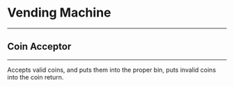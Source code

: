 # Vending Machine
*****************
## Coin Acceptor
*****************
Accepts valid coins, and puts them into the proper bin, puts invalid
coins into the coin return.